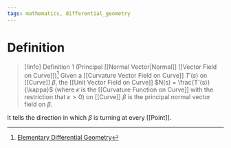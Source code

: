 ```yaml
---
tags: mathematics, differential_geometry
---
```


# Definition

> [!info] Definition 1 (Principal [[Normal Vector|Normal]] [[Vector Field on Curve]])[^1]
> Given a [[Curvature Vector Field on Curve]] $T'(s)$ on [[Curve]] $\beta$, the [[Unit Vector Field on Curve]] $N(s) = \frac{T'(s)}{\kappa}$ (where $\kappa$ is the [[Curvature Function on Curve]] with the restriction that $\kappa > 0$) on [[Curve]] $\beta$ is the principal normal vector field on $\beta$.

It tells the direction in which $\beta$ is turning at every [[Point]].

[^1]: [Elementary Differential Geometry](zotero://open-pdf/library/items/F6CCEWIU?page=74)